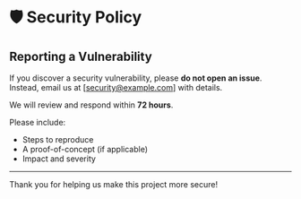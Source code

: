 # 🛡️ Security Policy

## Reporting a Vulnerability

If you discover a security vulnerability, please **do not open an issue**.  
Instead, email us at [security@example.com] with details.

We will review and respond within **72 hours**.

Please include:
- Steps to reproduce
- A proof-of-concept (if applicable)
- Impact and severity

---

Thank you for helping us make this project more secure!
